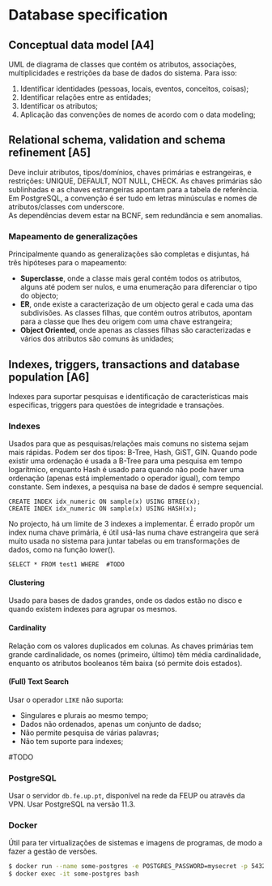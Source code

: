 # Database specification

## Conceptual data model [A4]

UML de diagrama de classes que contém os atributos, associações, multiplicidades e restrições da base de dados do sistema. Para isso:
1. Identificar identidades (pessoas, locais, eventos, conceitos, coisas);
2. Identificar relações entre as entidades;
3. Identificar os atributos;
4. Aplicação das convenções de nomes de acordo com o data modeling;

## Relational schema, validation and schema refinement [A5]

Deve incluir atributos, tipos/domínios, chaves primárias e estrangeiras, e restrições: UNIQUE, DEFAULT, NOT NULL, CHECK. As chaves primárias são sublinhadas e as chaves estrangeiras apontam para a tabela de referência. Em PostgreSQL, a convenção é ser tudo em letras minúsculas e nomes de atributos/classes com underscore. <br>
As dependências devem estar na BCNF, sem redundância e sem anomalias.

### Mapeamento de generalizações

Principalmente quando as generalizações são completas e disjuntas, há três hipóteses para o mapeamento:

- **Superclasse**, onde a classe mais geral contém todos os atributos, alguns até podem ser nulos, e uma enumeração para diferenciar o tipo do objecto;
- **ER**, onde existe a caracterização de um objecto geral e cada uma das subdivisões. As classes filhas, que contém outros atributos, apontam para a classe que lhes deu origem com uma chave estrangeira;
- **Object Oriented**, onde apenas as classes filhas são caracterizadas e vários dos atributos são comuns às unidades;

## Indexes, triggers, transactions and database population [A6]

Indexes para suportar pesquisas e identificação de características mais especificas, triggers para questões de integridade e transações.

### Indexes

Usados para que as pesquisas/relações mais comuns no sistema sejam mais rápidas. Podem ser dos tipos: B-Tree, Hash, GiST, GIN. Quando pode existir uma ordenação é usada a B-Tree para uma pesquisa em tempo logarítmico, enquanto Hash é usado para quando não pode haver uma ordenação (apenas está implementado o operador igual), com tempo constante. Sem indexes, a pesquisa na base de dados é sempre sequencial.

```postgres
CREATE INDEX idx_numeric ON sample(x) USING BTREE(x);
CREATE INDEX idx_numeric ON sample(x) USING HASH(x);
```

No projecto, há um limite de 3 indexes a implementar. É errado propôr um index numa chave primária, é útil usá-las numa chave estrangeira que será muito usada no sistema para juntar tabelas ou em transformações de dados, como na função lower().

```postgres
SELECT * FROM test1 WHERE  #TODO
```

#### Clustering

Usado para bases de dados grandes, onde os dados estão no disco e quando existem indexes para agrupar os mesmos.

#### Cardinality

Relação com os valores duplicados em colunas. As chaves primárias tem grande cardinalidade, os nomes (primeiro, último) têm média cardinalidade, enquanto os atributos booleanos têm baixa (só permite dois estados).

#### (Full) Text Search

Usar o operador `LIKE` não suporta:

- Singulares e plurais ao mesmo tempo;
- Dados não ordenados, apenas um conjunto de dadso;
- Não permite pesquisa de várias palavras;
- Não tem suporte para indexes;

#TODO

### PostgreSQL

Usar o servidor `db.fe.up.pt`, disponível na rede da FEUP ou através da VPN. Usar PostgreSQL na versão 11.3.

### Docker

Útil para ter virtualizações de sistemas e imagens de programas, de modo a fazer a gestão de versões.

```bash
$ docker run --name some-postgres -e POSTGRES_PASSWORD=mysecret -p 5432:5432 -d postgres:11.3
$ docker exec -it some-postgres bash
```

